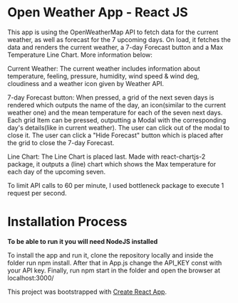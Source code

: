 # Open Weather App - React JS

This app is using the OpenWeatherMap API to fetch data for the current weather, as well as forecast for the 7 upcoming days.
On load, it fetches the data and renders the current weather, a 7-day Forecast button and a Max Temperature Line Chart. More information below:

Current Weather: The current weather includes information about temperature, feeling, pressure, humidity, wind speed & wind deg, cloudiness and a weather icon given by Weather API.

7-day Forecast button: When pressed, a grid of the next seven days is rendered which outputs the name of the day, an icon(similar to the current weather one) and the mean temperature for each of the seven next days. Each grid Item can be 
pressed, outputting a Modal with the corresponding day's details(like in current weather). The user can click out of the modal to close it. The user can click a "Hide Forecast" button which is placed after the grid to close the 7-day Forecast.

Line Chart: The Line Chart is placed last. Made with react-chartjs-2 package, it outputs a (line) chart which shows the Max
temperature for each day of the upcoming seven.

To limit API calls to 60 per minute, I used bottleneck package to execute 1 request per second.

# Installation Process
**To be able to run it you will need NodeJS installed**

To install the app and run it, clone the repository locally and inside the folder run npm install. After that in App.js change the
API_KEY const with your API key. Finally, run npm start in the folder and open the browser at localhost:3000/


This project was bootstrapped with [Create React App](https://github.com/facebook/create-react-app).


